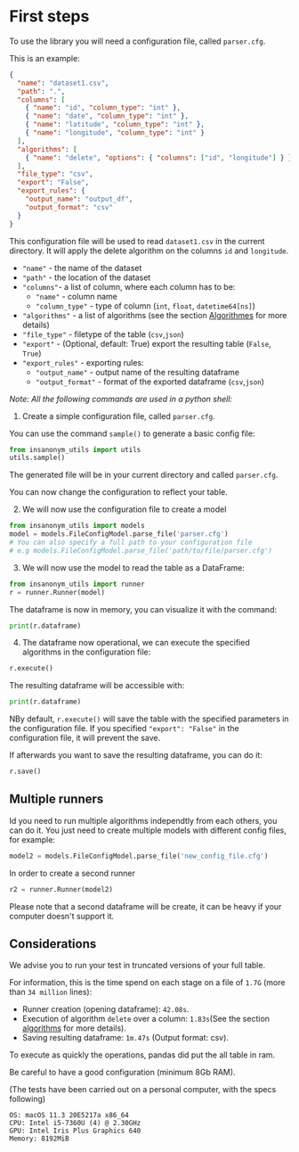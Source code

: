 # First steps

To use the library you will need a configuration file, called `parser.cfg`.

This is an example:

```json
{
  "name": "dataset1.csv",
  "path": ".",
  "columns": [
    { "name": "id", "column_type": "int" },
    { "name": "date", "column_type": "int" },
    { "name": "latitude", "column_type": "int" },
    { "name": "longitude", "column_type": "int" }
  ],
  "algorithms": [
    { "name": "delete", "options": { "columns": ["id", "longitude"] } }
  ],
  "file_type": "csv",
  "export": "False",
  "export_rules": {
    "output_name": "output_df",
    "output_format": "csv"
  }
}
```

This configuration file will be used to read `dataset1.csv` in the current directory.
It will apply the delete algorithm on the columns `id` and `longitude`.

- `"name"` - the name of the dataset
- `"path"` - the location of the dataset
- `"columns"`- a list of column, where each column has to be:
  - `"name"` - column name
  - `"column_type"` - type of column (`int`, `float`, `datetime64[ns]`)
- `"algorithms"` - a list of algorithms (see the section [Algorithmes](https://github.com/danymat/INSAnonym-utils/blob/main/docs/algorithmes.md) for more details)
- `"file_type"` - filetype of the table (`csv`,`json`)
- `"export"` - (Optional, default: True) export the resulting table (`False`, `True`)
- `"export_rules"` - exporting rules:
  - `"output_name"` - output name of the resulting dataframe
  - `"output_format"` - format of the exported dataframe (`csv`,`json`)

_Note: All the following commands are used in a python shell:_

1. Create a simple configuration file, called `parser.cfg`.

You can use the command `sample()` to generate a basic config file:

```python
from insanonym_utils import utils
utils.sample()
```

The generated file will be in your current directory and called `parser.cfg`.

You can now change the configuration to reflect your table.

2. We will now use the configuration file to create a model

```python
from insanonym_utils import models
model = models.FileConfigModel.parse_file('parser.cfg')
# You can also specify a full path to your configuration file
# e.g models.FileConfigModel.parse_file('path/to/file/parser.cfg')
```

3. We will now use the model to read the table as a DataFrame:

```python
from insanonym_utils import runner
r = runner.Runner(model)
```

The dataframe is now in memory, you can visualize it with the command:

```python
print(r.dataframe)
```

4. The dataframe now operational, we can execute the specified algorithms in the configuration file:

```python
r.execute()
```

The resulting dataframe will be accessible with:

```python
print(r.dataframe)
```

NBy default, `r.execute()` will save the table with the specified parameters in the configuration file.
If you specified `"export": "False"` in the configuration file, it will prevent the save.

If afterwards you want to save the resulting dataframe, you can do it:

```python
r.save()
```

## Multiple runners

Id you need to run multiple algorithms independtly from each others, you can do it.
You just need to create multiple models with different config files, for example:

```python
model2 = models.FileConfigModel.parse_file('new_config_file.cfg')
```

In order to create a second runner

```python
r2 = runner.Runner(model2)
```

Please note that a second dataframe will be create, it can be heavy if your computer doesn't support it.

## Considerations

We advise you to run your test in truncated versions of your full table. 

For information, this is the time spend on each stage on a file of `1.7G` (more than `34 million` lines):

- Runner creation (opening dataframe): `42.08s`.
- Execution of algorithm `delete` over a column: `1.83s`(See the section [algorithms](algorithmes.md#delete) for more details).
- Saving resulting dataframe: `1m.47s` (Output format: csv).

To execute as quickly the operations, pandas did put the all table in ram.

Be careful to have a good configuration (minimum 8Gb RAM).

(The tests have been carried out on a personal computer, with the specs following)

```
OS: macOS 11.3 20E5217a x86_64
CPU: Intel i5-7360U (4) @ 2.30GHz
GPU: Intel Iris Plus Graphics 640
Memory: 8192MiB
```
